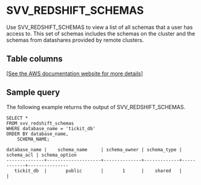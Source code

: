 # SVV\_REDSHIFT\_SCHEMAS<a name="r_SVV_REDSHIFT_SCHEMAS"></a>

Use SVV\_REDSHIFT\_SCHEMAS to view a list of all schemas that a user has access to\. This set of schemas includes the schemas on the cluster and the schemas from datashares provided by remote clusters\. 

## Table columns<a name="r_SVV_REDSHIFTL_SCHEMAS-table-columns"></a>

[\[See the AWS documentation website for more details\]](http://docs.aws.amazon.com/redshift/latest/dg/r_SVV_REDSHIFT_SCHEMAS.html)

## Sample query<a name="r_SVV_REDSHIFT_SCHEMAS-sample-query"></a>

The following example returns the output of SVV\_REDSHIFT\_SCHEMAS\.

```
SELECT *
FROM svv_redshift_schemas
WHERE database_name = 'tickit_db'
ORDER BY database_name,
    SCHEMA_NAME;

database_name |    schema_name     | schema_owner | schema_type | schema_acl | schema_option
--------------+--------------------+--------------+-------------+------------+---------------
   tickit_db  |       public       |       1      |    shared   |            |
```